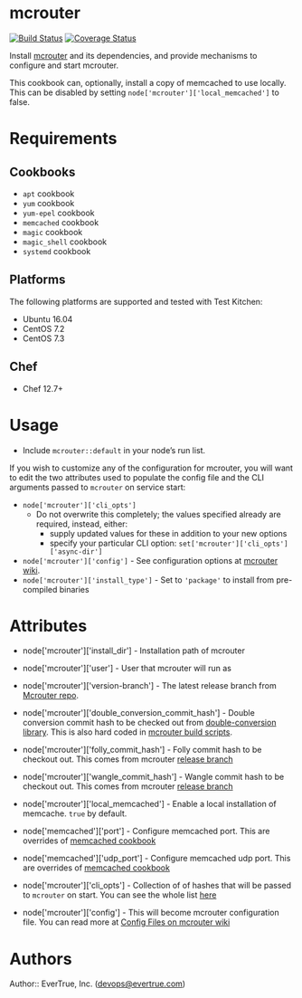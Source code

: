 # mcrouter
[![Build Status](https://travis-ci.org/evertrue/mcrouter-cookbook.svg)](https://travis-ci.org/evertrue/mcrouter-cookbook)
[![Coverage Status](https://coveralls.io/repos/evertrue/mcrouter-cookbook/badge.svg)](https://coveralls.io/r/evertrue/mcrouter-cookbook)

Install [mcrouter](https://github.com/facebook/mcrouter) and its dependencies, and provide mechanisms to configure and start mcrouter.

This cookbook can, optionally, install a copy of memcached to use locally. This can be disabled by setting `node['mcrouter']['local_memcached']` to false.

# Requirements

## Cookbooks

* `apt` cookbook
* `yum` cookbook
* `yum-epel` cookbook
* `memcached` cookbook
* `magic` cookbook
* `magic_shell` cookbook
* `systemd` cookbook

## Platforms

The following platforms are supported and tested with Test Kitchen:

* Ubuntu 16.04
* CentOS 7.2
* CentOS 7.3

## Chef

* Chef 12.7+

# Usage

* Include `mcrouter::default` in your node’s run list.

If you wish to customize any of the configuration for mcrouter, you will want to edit the two attributes used to populate the config file and the CLI arguments passed to `mcrouter` on service start:

* `node['mcrouter']['cli_opts']`
    - Do not overwrite this completely; the values specified already are required, instead, either:
        + supply updated values for these in addition to your new options
        + specify your particular CLI option: `set['mcrouter']['cli_opts']['async-dir']`
* `node['mcrouter']['config']` - See configuration options at [mcrouter wiki](https://github.com/facebook/mcrouter/wiki).
* `node['mcrouter']['install_type']` - Set to `'package'` to install from pre-compiled binaries

# Attributes
* node['mcrouter']['install_dir'] - Installation path of mcrouter
* node['mcrouter']['user'] - User that mcrouter will run as
* node['mcrouter']['version-branch'] - The latest release branch from [Mcrouter repo](https://github.com/facebook/mcrouter/branches/all).

* node['mcrouter']['double_conversion_commit_hash'] - Double conversion commit hash to be checked out from [double-conversion library](https://github.com/google/double-conversion). This is also hard coded in [mcrouter build scripts](https://github.com/facebook/mcrouter/blob/master/mcrouter/scripts/recipes/folly.sh#L26).
* node['mcrouter']['folly_commit_hash'] - Folly commit hash to be checkout out. This comes from mcrouter [release branch](https://github.com/facebook/mcrouter/commit/e907287079697baed001eedcac1194d7eeb86991)
* node['mcrouter']['wangle_commit_hash'] - Wangle commit hash to be checkout out. This comes from mcrouter [release branch](https://github.com/facebook/mcrouter/commit/e907287079697baed001eedcac1194d7eeb86991)

* node['mcrouter']['local_memcached'] - Enable a local installation of memcache. `true` by default.
* node['memcached']['port'] - Configure memcached port. This are overrides of [memcached cookbook](https://github.com/chef-cookbooks/memcached)
* node['memcached']['udp_port'] - Configure memcached udp port. This are overrides of [memcached cookbook](https://github.com/chef-cookbooks/memcached)

* node['mcrouter']['cli_opts'] - Collection of of hashes that will be passed to `mcrouter` on start. You can see the whole list [here](https://github.com/facebook/mcrouter/wiki/Command-line-options)
* node['mcrouter']['config'] - This will become mcrouter configuration file. You can read more at [Config Files on mcrouter wiki](https://github.com/facebook/mcrouter/wiki/Config-Files)

# Authors

Author:: EverTrue, Inc. (<devops@evertrue.com>)

